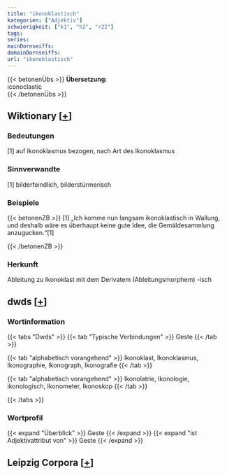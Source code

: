 ```yaml
---
title: "ikonoklastisch"
kategorien: ["Adjektiv"]
schwierigkeit: ["k1", "h2", "r22"]
tags:
series:
mainDornseiffs:
domainDornseiffs:
url: "ikonoklastisch"
---
```


{{< betonenÜbs >}}
**Übersetzung:**  
iconoclastic  
{{< /betonenÜbs >}}

## Wiktionary [[+](https://de.wiktionary.org/wiki/ikonoklastisch)]

### Bedeutungen
[1] auf Ikonoklasmus bezogen, nach Art des Ikonoklasmus  

### Sinnverwandte
[1] bilderfeindlich, bilderstürmerisch  

### Beispiele
{{< betonenZB >}}
[1] „Ich komme nun langsam ikonoklastisch in Wallung, und deshalb wäre es überhaupt keine gute Idee, die Gemäldesammlung anzugucken.“[1]  

{{< /betonenZB >}}
### Herkunft
Ableitung zu Ikonoklast mit dem Derivatem (Ableitungsmorphem) -isch  



## dwds [[+](https://www.dwds.de/wb/ikonoklastisch)]

### Wortinformation
{{< tabs "Dwds" >}}
{{< tab "Typische Verbindungen" >}}
Geste
{{< /tab >}}

{{< tab "alphabetisch vorangehend" >}}
Ikonoklast, Ikonoklasmus, Ikonographie, Ikonograph, Ikonografie
{{< /tab >}}

{{< tab "alphabetisch vorangehend" >}}
Ikonolatrie, Ikonologie, ikonologisch, Ikonometer, Ikonoskop
{{< /tab >}}

{{< /tabs >}}

### Wortprofil
{{< expand "Überblick" >}} Geste {{< /expand >}}
{{< expand "ist Adjektivattribut von" >}} Geste {{< /expand >}}

## Leipzig Corpora [[+](https://corpora.uni-leipzig.de/en/res?word=ikonoklastisch&corpusId=deu_newscrawl-public_2018)]


